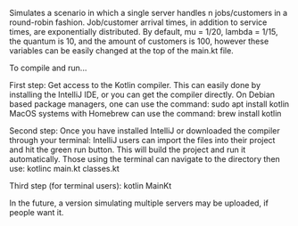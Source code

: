 Simulates a scenario in which a single server handles n jobs/customers in a round-robin fashion. Job/customer arrival times, in addition to service times, are exponentially distributed.
By default, mu = 1/20, lambda = 1/15, the quantum is 10, and the amount of customers is 100, however these variables can be easily changed at the top of the main.kt file.

To compile and run...

First step:
Get access to the Kotlin compiler. This can easily done by installing the IntelliJ IDE, or you can get the compiler directly.
On Debian based package managers, one can use the command: sudo apt install kotlin
MacOS systems with Homebrew can use the command: brew install kotlin

Second step:
Once you have installed IntelliJ or downloaded the compiler through your terminal:
IntelliJ users can import the files into their project and hit the green run button. This will build the project and run it automatically.
Those using the terminal can navigate to the directory then use: kotlinc main.kt classes.kt

Third step (for terminal users):
kotlin MainKt

In the future, a version simulating multiple servers may be uploaded, if people want it.
